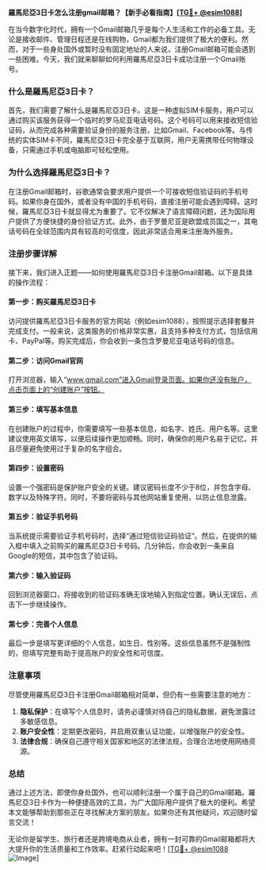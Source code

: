 **羅馬尼亞3日卡怎么注册gmail邮箱？【新手必看指南】[[TG💪+ @esim1088](https://t.me/s/esim1088)]**

在当今数字化时代，拥有一个Gmail邮箱几乎是每个人生活和工作的必备工具。无论是接收邮件、管理日程还是在线购物，Gmail都为我们提供了极大的便利。然而，对于一些身处国外或暂时没有固定地址的人来说，注册Gmail邮箱可能会遇到一些困难。今天，我们就来聊聊如何利用羅馬尼亞3日卡成功注册一个Gmail账号。

### 什么是羅馬尼亞3日卡？

首先，我们需要了解什么是羅馬尼亞3日卡。这是一种虚拟SIM卡服务，用户可以通过购买该服务获得一个临时的罗马尼亚电话号码。这个号码可以用来接收短信验证码，从而完成各种需要验证身份的服务注册，比如Gmail、Facebook等。与传统的实体SIM卡不同，羅馬尼亞3日卡完全基于互联网，用户无需携带任何物理设备，只需通过手机或电脑即可轻松使用。

### 为什么选择羅馬尼亞3日卡？

在注册Gmail邮箱时，谷歌通常会要求用户提供一个可接收短信验证码的手机号码。如果你身在国外，或者没有中国的手机号码，直接注册可能会遇到障碍。这时候，羅馬尼亞3日卡就显得尤为重要了。它不仅解决了语言障碍问题，还为国际用户提供了方便快捷的身份验证方式。此外，由于罗曼尼亚是欧盟成员国之一，其电话号码在全球范围内具有较高的可信度，因此非常适合用来注册海外服务。

### 注册步骤详解

接下来，我们进入正题——如何使用羅馬尼亞3日卡注册Gmail邮箱。以下是具体的操作流程：

#### 第一步：购买羅馬尼亞3日卡
访问提供羅馬尼亞3日卡服务的官方网站（例如esim1088），按照提示选择套餐并完成支付。一般来说，这类服务的价格非常实惠，且支持多种支付方式，包括信用卡、PayPal等。购买完成后，你会收到一条包含罗曼尼亚电话号码的信息。

#### 第二步：访问Gmail官网
打开浏览器，输入“www.gmail.com”进入Gmail登录页面。如果你还没有账户，点击页面上的“创建账户”按钮。

#### 第三步：填写基本信息
在创建账户的过程中，你需要填写一些基本信息，如名字、姓氏、用户名等。这里建议使用英文填写，以便后续操作更加顺畅。同时，确保你的用户名易于记忆，并且尽量避免使用过于复杂的名字组合。

#### 第四步：设置密码
设置一个强密码是保护账户安全的关键。建议密码长度不少于8位，并包含字母、数字以及特殊字符。同时，不要将密码与其他网站重复使用，以防止信息泄露。

#### 第五步：验证手机号码
当系统提示需要验证手机号码时，选择“通过短信验证码验证”。然后，在提供的输入框中填入之前购买的羅馬尼亞3日卡号码。几分钟后，你会收到一条来自Google的短信，其中包含了验证码。

#### 第六步：输入验证码
回到浏览器窗口，将接收到的验证码准确无误地输入到指定位置。确认无误后，点击下一步继续操作。

#### 第七步：完善个人信息
最后一步是填写更详细的个人信息，如生日、性别等。这些信息虽然不是强制性的，但填写完整有助于提高账户的安全性和可信度。

### 注意事项

尽管使用羅馬尼亞3日卡注册Gmail邮箱相对简单，但仍有一些需要注意的地方：

1. **隐私保护**：在填写个人信息时，请务必谨慎对待自己的隐私数据，避免泄露过多敏感信息。
2. **账户安全性**：定期更改密码，并启用双重认证功能，以增强账户的安全性。
3. **法律合规**：确保自己遵守相关国家和地区的法律法规，合理合法地使用网络资源。

### 总结

通过上述方法，即使你身处国外，也可以顺利注册一个属于自己的Gmail邮箱。羅馬尼亞3日卡作为一种便捷高效的工具，为广大国际用户提供了极大的便利。希望本文能够帮助到那些正在寻找解决方案的朋友。如果你还有其他疑问，欢迎随时留言交流！

无论你是留学生、旅行者还是跨境电商从业者，拥有一封可靠的Gmail邮箱都将大大提升你的生活质量和工作效率。赶紧行动起来吧！[[TG💪+ @esim1088](https://t.me/s/esim1088) ![Image](https://i.postimg.cc/4NQfJmqS/Snipaste-2025-05-13-00-14-12.png)]